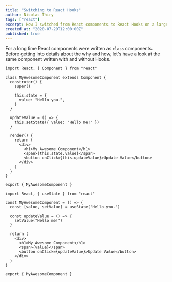 ```yaml
---
title: "Switching to React Hooks"
author: Nicolas Thiry
tags: ["react"]
excerpt: How I switched from React components to React Hooks on a large scale application.
created_at: "2020-07-29T12:00:00Z"
published: true
---
```


For a long time React components were written as `class` components. Before getting into details about the why and how, let's have a look at the same component written with and without Hooks.

<SyntaxComparaison>

```React
import React, { Component } from "react"

class MyAwesomeComponent extends Component {
  construtor() {
    super()

    this.state = {
      value: "Hello you.",
    }
  }

  updateValue = () => {
    this.setState({ value: "Hello me!" })
  }

  render() {
    return (
      <div>
        <h1>My Awesome Component</h1>
        <span>{this.state.value}</span>
        <button onClick={this.updateValue}>Update Value</button>
      </div>
    )
  }
}

export { MyAwesomeComponent }
```

```React
import React, { useState } from "react"

const MyAwesomeComponent = () => {
  const [value, setValue] = useState("Hello you.")

  const updateValue = () => {
    setValue("Hello me!")
  }

  return (
    <div>
      <h1>My Awesome Component</h1>
      <span>{value}</span>
      <button onClick={updateValue}>Update Value</button>
    </div>
  )
}

export { MyAwesomeComponent }
```

</SyntaxComparaison>